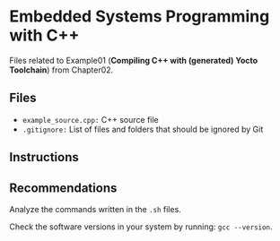 # Embedded Systems Programming with C++

Files related to Example01 (**Compiling C++ with (generated) Yocto Toolchain**) from Chapter02.

## Files

* `example_source.cpp:` C++ source file
* `.gitignore:` List of files and folders that should be ignored by Git

## Instructions

## Recommendations

Analyze the commands written in the `.sh` files.

Check the software versions in your system by running: `gcc --version`.
